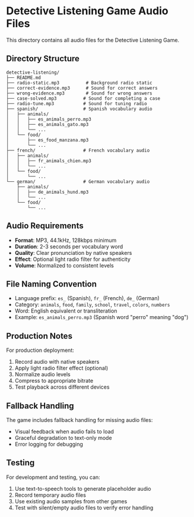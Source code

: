# Detective Listening Game Audio Files

This directory contains all audio files for the Detective Listening Game.

## Directory Structure

```
detective-listening/
├── README.md
├── radio-static.mp3          # Background radio static
├── correct-evidence.mp3      # Sound for correct answers
├── wrong-evidence.mp3        # Sound for wrong answers
├── case-solved.mp3          # Sound for completing a case
├── radio-tune.mp3           # Sound for tuning radio
├── spanish/                 # Spanish vocabulary audio
│   ├── animals/
│   │   ├── es_animals_perro.mp3
│   │   ├── es_animals_gato.mp3
│   │   └── ...
│   └── food/
│       ├── es_food_manzana.mp3
│       └── ...
├── french/                  # French vocabulary audio
│   ├── animals/
│   │   ├── fr_animals_chien.mp3
│   │   └── ...
│   └── food/
│       └── ...
└── german/                  # German vocabulary audio
    ├── animals/
    │   ├── de_animals_hund.mp3
    │   └── ...
    └── food/
        └── ...
```

## Audio Requirements

- **Format**: MP3, 44.1kHz, 128kbps minimum
- **Duration**: 2-3 seconds per vocabulary word
- **Quality**: Clear pronunciation by native speakers
- **Effect**: Optional light radio filter for authenticity
- **Volume**: Normalized to consistent levels

## File Naming Convention

- Language prefix: `es_` (Spanish), `fr_` (French), `de_` (German)
- Category: `animals`, `food`, `family`, `school`, `travel`, `colors`, `numbers`
- Word: English equivalent or transliteration
- Example: `es_animals_perro.mp3` (Spanish word "perro" meaning "dog")

## Production Notes

For production deployment:
1. Record audio with native speakers
2. Apply light radio filter effect (optional)
3. Normalize audio levels
4. Compress to appropriate bitrate
5. Test playback across different devices

## Fallback Handling

The game includes fallback handling for missing audio files:
- Visual feedback when audio fails to load
- Graceful degradation to text-only mode
- Error logging for debugging

## Testing

For development and testing, you can:
1. Use text-to-speech tools to generate placeholder audio
2. Record temporary audio files
3. Use existing audio samples from other games
4. Test with silent/empty audio files to verify error handling
